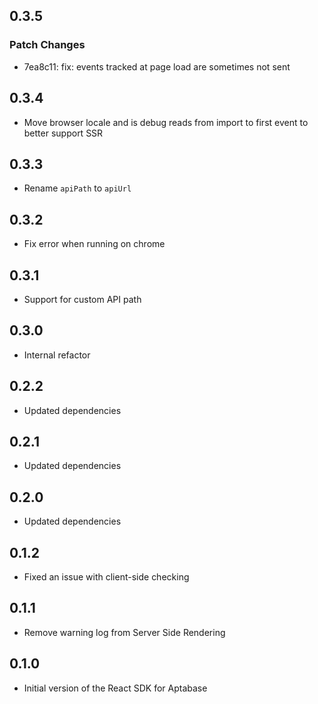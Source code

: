 ## 0.3.5

### Patch Changes

- 7ea8c11: fix: events tracked at page load are sometimes not sent

## 0.3.4

- Move browser locale and is debug reads from import to first event to better support SSR

## 0.3.3

- Rename `apiPath` to `apiUrl`

## 0.3.2

- Fix error when running on chrome

## 0.3.1

- Support for custom API path

## 0.3.0

- Internal refactor

## 0.2.2

- Updated dependencies

## 0.2.1

- Updated dependencies

## 0.2.0

- Updated dependencies

## 0.1.2

- Fixed an issue with client-side checking

## 0.1.1

- Remove warning log from Server Side Rendering

## 0.1.0

- Initial version of the React SDK for Aptabase
